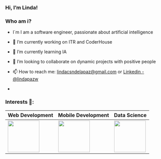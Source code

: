 ### Hi, I’m Linda! 
### Who am i? 
- I´m I am a software engineer, passionate about artificial intelligence
  
- 🔭 I’m currently working on ITR and CoderHouse
- 🌱 I’m currently learning IA 
- 👯 I’m looking to collaborate on dynamic projects with positive people
- 📫 How to reach me: lindacsndelapaz@gmail.com or [Linkedin - @lindapazw]((https://www.linkedin.com/in/lindapazw/))
- 
  
### Interests 👀:
Web Development | Mobile Development | Data Science | 
--- | --- | --- | 
<img src="https://cdn-icons-png.flaticon.com/512/8743/8743996.png" width="100" height="100" /> |<img src="https://cdn-icons-png.flaticon.com/512/3371/3371557.png" width="100" height="100" /> | <img src="https://cdn-icons-png.flaticon.com/512/9304/9304571.png" width="100" height="100" /> |


